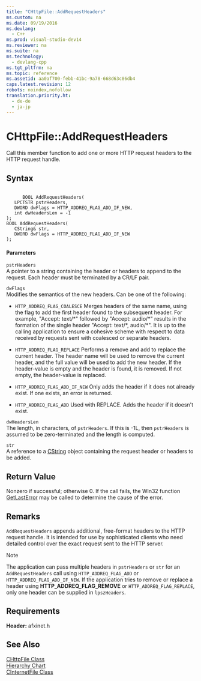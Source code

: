 ```yaml
---
title: "CHttpFile::AddRequestHeaders"
ms.custom: na
ms.date: 09/19/2016
ms.devlang: 
  - C++
ms.prod: visual-studio-dev14
ms.reviewer: na
ms.suite: na
ms.technology: 
  - devlang-cpp
ms.tgt_pltfrm: na
ms.topic: reference
ms.assetid: aa0af700-febb-41bc-9a78-668d63c86db4
caps.latest.revision: 12
robots: noindex,nofollow
translation.priority.ht: 
  - de-de
  - ja-jp
---
```

# CHttpFile::AddRequestHeaders
Call this member function to add one or more HTTP request headers to the HTTP request handle.  
  
## Syntax  
  
```  
  
      BOOL AddRequestHeaders(  
   LPCTSTR pstrHeaders,  
   DWORD dwFlags = HTTP_ADDREQ_FLAG_ADD_IF_NEW,  
   int dwHeadersLen = -1   
);  
BOOL AddRequestHeaders(  
   CString& str,  
   DWORD dwFlags = HTTP_ADDREQ_FLAG_ADD_IF_NEW   
);  
```  
  
#### Parameters  
 `pstrHeaders`  
 A pointer to a string containing the header or headers to append to the request. Each header must be terminated by a CR/LF pair.  
  
 `dwFlags`  
 Modifies the semantics of the new headers. Can be one of the following:  
  
-   `HTTP_ADDREQ_FLAG_COALESCE` Merges headers of the same name, using the flag to add the first header found to the subsequent header. For example, "Accept: text/*" followed by "Accept: audio/\*" results in the formation of the single header "Accept: text/\*, audio/\*". It is up to the calling application to ensure a cohesive scheme with respect to data received by requests sent with coalesced or separate headers.  
  
-   `HTTP_ADDREQ_FLAG_REPLACE` Performs a remove and add to replace the current header. The header name will be used to remove the current header, and the full value will be used to add the new header. If the header-value is empty and the header is found, it is removed. If not empty, the header-value is replaced.  
  
-   `HTTP_ADDREQ_FLAG_ADD_IF_NEW` Only adds the header if it does not already exist. If one exists, an error is returned.  
  
-   `HTTP_ADDREQ_FLAG_ADD` Used with REPLACE. Adds the header if it doesn't exist.  
  
 `dwHeadersLen`  
 The length, in characters, of `pstrHeaders`. If this is -1L, then `pstrHeaders` is assumed to be zero-terminated and the length is computed.  
  
 `str`  
 A reference to a [CString](../vs140/CStringT-Class.md) object containing the request header or headers to be added.  
  
## Return Value  
 Nonzero if successful; otherwise 0. If the call fails, the Win32 function [GetLastError](http://msdn.microsoft.com/library/windows/desktop/ms679360) may be called to determine the cause of the error.  
  
## Remarks  
 `AddRequestHeaders` appends additional, free-format headers to the HTTP request handle. It is intended for use by sophisticated clients who need detailed control over the exact request sent to the HTTP server.  
  
> [!NOTE]
>  The application can pass multiple headers in `pstrHeaders` or `str` for an `AddRequestHeaders` call using `HTTP_ADDREQ_FLAG_ADD` or `HTTP_ADDREQ_FLAG_ADD_IF_NEW`. If the application tries to remove or replace a header using **HTTP_ADDREQ_FLAG_REMOVE** or `HTTP_ADDREQ_FLAG_REPLACE`, only one header can be supplied in `lpszHeaders`.  
  
## Requirements  
 **Header:** afxinet.h  
  
## See Also  
 [CHttpFile Class](../vs140/CHttpFile-Class.md)   
 [Hierarchy Chart](../vs140/Hierarchy-Chart.md)   
 [CInternetFile Class](../vs140/CInternetFile-Class.md)